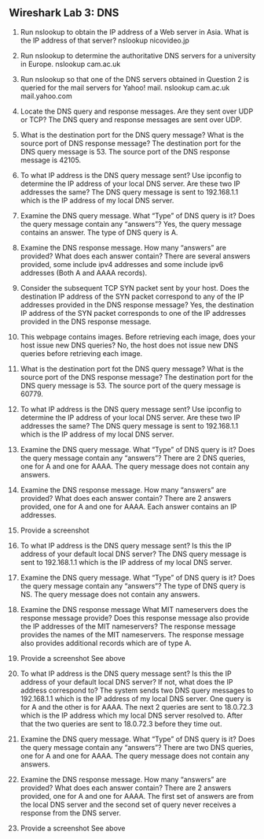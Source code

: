 ## Wireshark Lab 3: DNS

1. Run nslookup to obtain the IP address of a Web server in Asia. What is the IP address of that server? 
nslookup nicovideo.jp

2. Run nslookup to determine the authoritative DNS servers for a university in Europe.
nslookup cam.ac.uk 

3. Run nslookup so that one of the DNS servers obtained in Question 2 is queried for the mail servers for Yahoo! mail.
nslookup cam.ac.uk mail.yahoo.com 

4. Locate the DNS query and response messages. Are they sent over UDP or TCP?
The DNS query and response messages are sent over UDP.

5. What is the destination port for the DNS query message? What is the source port of DNS response message?
The destination port for the DNS query message is 53. The source port of the DNS response message is 42105.

6. To what IP address is the DNS query message sent? Use ipconfig to determine the IP address of your local DNS server. Are these two IP addresses the same?
The DNS query message is sent to 192.168.1.1 which is the IP address of my local DNS server.

7. Examine the DNS query message. What “Type” of DNS query is it? Does the query message contain any “answers”?
Yes, the query message contains an answer. The type of DNS query is A.

8. Examine the DNS response message. How many “answers” are provided? What does each answer contain?
There are several answers provided, some include ipv4 addresses and some include ipv6 addresses (Both A and AAAA records).

9. Consider the subsequent TCP SYN packet sent by your host. Does the destination IP address of the SYN packet correspond to any of the IP addresses provided in the DNS response message?
Yes, the destination IP address of the SYN packet corresponds to one of the IP addresses provided in the DNS response message.

10. This webpage contains images. Before retrieving each image, does your host issue new DNS queries?
No, the host does not issue new DNS queries before retrieving each image.

11. What is the destination port fot the DNS query message? What is the source port of the DNS response message?
The destination port for the DNS query message is 53. The source port of the query message is 60779.

12. To what IP address is the DNS query message sent? Use ipconfig to determine the IP address of your local DNS server. Are these two IP addresses the same?
The DNS query message is sent to 192.168.1.1 which is the IP address of my local DNS server.

13. Examine the DNS query message. What “Type” of DNS query is it? Does the query message contain any “answers”?
There are 2 DNS queries, one for A and one for AAAA. The query message does not contain any answers.

14. Examine the DNS response message. How many “answers” are provided? What does each answer contain?
There are 2 answers provided, one for A and one for AAAA. Each answer contains an IP addresses.

15. Provide a screenshot

16. To what IP address is the DNS query message sent? Is this the IP address of your default local DNS server?
The DNS query message is sent to 192.168.1.1 which is the IP address of my local DNS server.

17. Examine the DNS query message. What “Type” of DNS query is it? Does the query message contain any “answers”?
The type of DNS query is NS. The query message does not contain any answers.

18. Examine the DNS response message What MIT nameservers does the response message provide? Does this response message also provide the IP addresses of the MIT nameservers?
The response message provides the names of the MIT nameservers. The response message also provides additional records which are of type A.

19. Provide a screenshot
See above

20. To what IP address is the DNS query message sent? Is this the IP address of your default local DNS server? If not, what does the IP address correspond to?
The system sends two DNS query messages to 192.168.1.1 which is the IP address of my local DNS server. One query is for A and the other is for AAAA. The next 2 queries are sent to 18.0.72.3 which is the IP address which my local DNS server resolved to. After that the two queries are sent to 18.0.72.3 before they time out.

21. Examine the DNS query message. What “Type” of DNS query is it? Does the query message contain any “answers”?
There are two DNS queries, one for A and one for AAAA. The query message does not contain any answers.

22. Examine the DNS response message. How many “answers” are provided? What does each answer contain?
There are 2 answers provided, one for A and one for AAAA. The first set of answers are from the local DNS server and the second set of query never receives a response from the DNS server.

23. Provide a screenshot
See above
